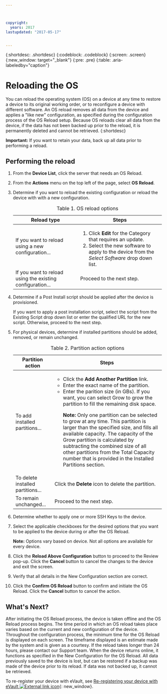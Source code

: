 ```yaml
---



copyright:
  years: 2017
lastupdated: "2017-05-17"


---
```


{:shortdesc: .shortdesc}
{:codeblock: .codeblock}
{:screen: .screen}
{:new_window: target="_blank"}
{:pre: .pre}
{:table: .aria-labeledby="caption"}

#  Reloading the OS
You can reload the operating system (OS) on a device at any time to restore a device to its original working order, or to reconfigure a device with different software. An OS reload removes all data from the device and applies a "like new" configuration, as specified during the configuration process of the OS Reload setup. Because OS reloads clear all data from the device, if the data has not been backed up prior to the reload, it is permanently deleted and cannot be retrieved.
{:shortdesc}

**Important:** If you want to retain your data, back up all data prior to performing a reload.

## Performing the reload
1. From the **Device List**, click the server that needs an OS Reload.
2. From the **Actions** menu on the top left of the page, select **OS Reload**.
3. Determine if you want to reload the existing configuration or reload the device with with a new configuration.

   <table>
   <CAPTION>Table 1. OS reload options</CAPTION>
   <THEAD>
   <TR>
   <th>Reload type</th>
   <th>Steps</th>
   </TR>
   </THEAD>
   <TBODY>
   <tr>
   <td>If you want to reload using a new configuration...</td>
   <td>
   <ol>
   <li>Click <b>Edit</b> for the Category that requires an update.</li>
   <li>Select the new software to apply to the device from the <i>Select Software</i> drop down list.</li>
   </ol>
   </td>
   </tr>
   <tr>
   <td>If you want to reload using the existing configuration...</td>
   <td>Proceed to the next step.</td>
   </tr>
   </TBODY>
   </table>

4. Determine if a Post Install script should be applied after the device is provisioned.

   If you want to apply a post installation script, select the script from the Existing Script drop down list or enter the qualified URL for the new script.  Otherwise, proceed to the next step.

5. For physical devices, determine if installed partitions should be added, removed, or remain unchanged.
   
   <table>
   <CAPTION>Table 2. Partition action options</CAPTION>
   <THEAD>
   <TR>
   <th>Partition action</th>
   <th>Steps</th>
   </TR>
   </THEAD>
   <TBODY>
   <tr>
   <td>To add installed partitions...</td>
   <td>
   <ul>
   <li>Click the <b>Add Another Partition</b> link.</li>
   <li>Enter the exact name of the partition.</li>
   <li>Enter the parition size (in GBs). If you want, you can select Grow to grow the partition to fill the remaining disk space.
   <p><b>Note:</b> Only one partition can be selected to grow at any time. This partition is larger than the specified size, and fills all available capacity. The capacity of the Grow partition is calculated by subtracting the combined size of all other partitions from the Total Capacity number that is provided in the Installed Partitions section.</p>
   </li>
   </ul>
   </td>
   </tr>
   <tr>
   <td>To delete installed partitions...</td>
   <td>Click the <b>Delete</b> icon to delete the partition.</td>
   </tr>
   <tr>
   <td>To remain unchanged...</td>
   <td>Proceed to the next step.</td>
   </tr>
   </TBODY>
   </table>
    
6. Determine whether to apply one or more SSH Keys to the device.

7. Select the applicable checkboxes for the desired options that you want to be applied to the device during or after the OS Reload.

   **Note:** Options vary based on device. Not all options are available for every device.

8. Click the **Reload Above Configuration** button to proceed to the Review pop-up. Click the **Cancel** button to cancel the changes to the device and exit the screen.

9. Verify that all details in the New Configuration section are correct.  

10. Click the **Confirm OS Reload** button to confirm and initiate the OS Reload. Click the **Cancel** button to cancel the action.

## What's Next?
After initiating the OS Reload process, the device is taken offline and the OS Reload process begins.
The time period in which an OS reload takes place varies based on the current and new configuration of the device.
Throughout the configuration process, the minimum time for the OS Reload is displayed on each screen.
The timeframe displayed is an estimate made by the system and is given as a courtesy. If the reload takes longer than 24 hours,
please contact our Support team. When the device returns online, it functions as specified in the New Configuration for the OS Reload. All data previously saved to the device is lost, but can be restored if a backup was made of the device prior to its reload.
If data was not backed up, it cannot be retrieved.
 
To re-register your device with eVault, see [Re-registering your device with eVault ![External link icon](../icons/launch-glyph.svg "External link icon")](https://knowledgelayer.softlayer.com/procedure/how-do-i-re-register-evault){: new_window}.

